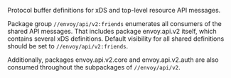 Protocol buffer definitions for xDS and top-level resource API messages.

Package group `//envoy/api/v2:friends` enumerates all consumers of the shared
API messages. That includes package envoy.api.v2 itself, which contains several
xDS definitions. Default visibility for all shared definitions should be set to
`//envoy/api/v2:friends`.

Additionally, packages envoy.api.v2.core and envoy.api.v2.auth are also
consumed throughout the subpackages of `//envoy/api/v2`.
